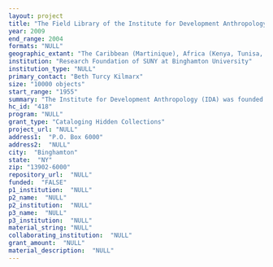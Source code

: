 ```yaml
--- 
layout: project 
title: "The Field Library of the Institute for Development Anthropology"
year: 2009
end_range: 2004
formats: "NULL"
geographic_extant: "The Caribbean (Martinique), Africa (Kenya, Tunisa, Malawi, Sudan, Zimbabwe), South America (Bolivia, Peru) the Middle East (Israel) & the Pacific Rim."
institution: "Research Foundation of SUNY at Binghamton University"
institution_type: "NULL"
primary_contact: "Beth Turcy Kilmarx"
size: "10000 objects"
start_range: "1955"
summary: "The Institute for Development Anthropology (IDA) was founded in 1976 by Professor Michael Horowitz of Binghamton University with colleagues Professor David Brokensha of Oxford University and Professor Thayer Scudder of the California Institute of Technology. This private non-profit research institute conducted extensive field work and policy studies on water sustainability, river basin development, and gender, sexuality and kinship studies throughout South America, the Caribbean, Africa, the Middle East, Asia, and the Pacific Rim. Field research funding was obtained from federal agencies and non-governmental organizations such as the US Agency for International Development, the World Bank, and the United Nations. This diverse collection of IDA project reports were produced in limited quanities and not available to the public. In many cases the field library contains the only surviving copy. Upon ceasing operations in 2004, the BU Libraries acquired the complete field library, which contains five major categories of unique archival items: 1) IDA project reports, 2) maps and field maps of project locations, 3) ephemera collected from projects including posters, photographs, tourist maps, tourist guides, auction catalogs, and local newsletters, 4) primary field notes and data from IDA projects and Professor Horowitz’s research on sexuality and kinship studies in the Caribbean during the 1950s, and 5) monographs."
hc_id: "418"
program: "NULL"
grant_type: "Cataloging Hidden Collections"
project_url: "NULL"
address1:  "P.O. Box 6000"
address2:  "NULL"
city:  "Binghamton"
state:  "NY"
zip: "13902-6000"
repository_url:  "NULL"
funded:  "FALSE"
p1_institution:  "NULL"
p2_name:  "NULL"
p2_institution:  "NULL"
p3_name:  "NULL"
p3_institution:  "NULL"
material_string: "NULL"
collaborating_institution:  "NULL"
grant_amount:  "NULL"
material_description:  "NULL"
---
```

